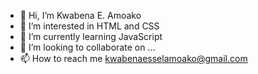 - 👋 Hi, I’m Kwabena E. Amoako
- 👀 I’m interested in HTML and CSS
- 🌱 I’m currently learning JavaScript
- 💞️ I’m looking to collaborate on ...
- 📫 How to reach me kwabenaesselamoako@gmail.com

<!---
kobbieessel/kobbieessel is a ✨ special ✨ repository because its `README.md` (this file) appears on your GitHub profile.
You can click the Preview link to take a look at your changes.
--->
